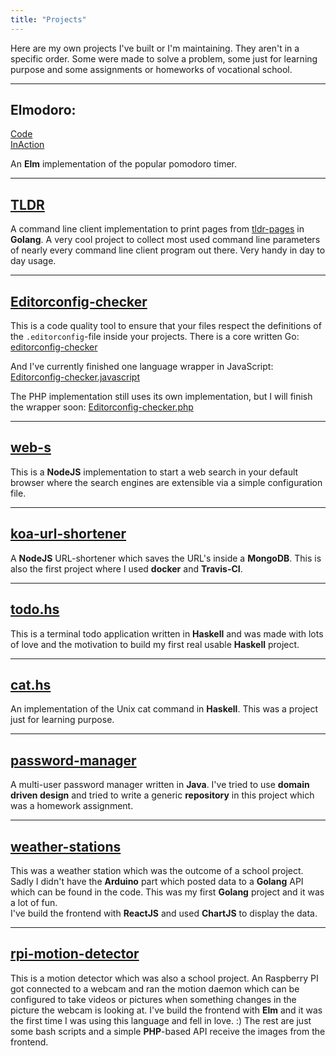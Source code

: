 ```yaml
---
title: "Projects"
---
```


Here are my own projects I've built or I'm maintaining.
They aren't in a specific order. Some were made to solve a problem, some 
just for learning purpose and some assignments or homeworks of vocational 
school.

---

## Elmodoro:
[Code](https://github.com/mstruebing/elmodoro)  
[InAction](https://pomodoro.maex.me/)

An __Elm__ implementation of the popular pomodoro timer.

---

## [TLDR](https://github.com/mstruebing/tldr)

A command line client implementation to print pages from 
[tldr-pages](https://github.com/tldr-pages/tldr) in __Golang__.
A very cool project to collect most used command line parameters of nearly 
every command line client program out there. Very handy in day to day usage.

---

## [Editorconfig-checker](https://github.com/editorconfig-checker)

This is a code quality tool to ensure that your files respect the definitions of
the `.editorconfig`-file inside your projects.
There is a core written Go: [editorconfig-checker](https://github.com/editorconfig-checker/editorconfig-checker)

And I've currently finished one language wrapper in JavaScript: [Editorconfig-checker.javascript](https://github.com/editorconfig-checker/editorconfig-checker.javascript)

The PHP implementation still uses its own implementation, but I will finish the wrapper soon: [Editorconfig-checker.php](https://github.com/editorconfig-checker/editorconfig-checker.php)

---

## [web-s](https://github.com/mstruebing/web-s)

This is a __NodeJS__ implementation to start a web search in your 
default browser where the search engines are extensible via a 
simple configuration file.

---

## [koa-url-shortener](https://github.com/mstruebing/koa-url-shortener)

A __NodeJS__ URL-shortener which saves the URL's inside a __MongoDB__.
This is also the first project where I used __docker__ and __Travis-CI__.

---

## [todo.hs](https://github.com/mstruebing/todo.hs)
This is a terminal todo application written in __Haskell__ and was made 
with lots of love and the motivation to build my first real usable __Haskell__ 
project.

---

## [cat.hs](https://github.com/mstruebing/cat.hs)
An implementation of the Unix cat command in __Haskell__.
This was a project just for learning purpose.

---

## [password-manager](https://github.com/mstruebing/password-manager)

A multi-user password manager written in __Java__. 
I've tried to use __domain driven design__ and tried to write a generic 
__repository__ in this project which was a homework assignment.

---

## [weather-stations](https://github.com/mstruebing/weather-station)

This was a weather station which was the outcome of a school project.
Sadly I didn't have the __Arduino__ part which posted data to a __Golang__ 
API which can be found in the code. This was my first __Golang__ project 
and it was a lot  of fun.  
I've build the frontend with __ReactJS__ and used __ChartJS__ to display the 
data.

---

## [rpi-motion-detector](https://github.com/mstruebing/rpi-motion-detector)

This is a motion detector which was also a school project.
An Raspberry PI got connected to a webcam and ran the motion daemon which 
can be configured to take videos or pictures when something 
changes in the picture the webcam is looking at.
I've build the frontend with __Elm__ and it was the first time I was using 
this language and fell in love. :) The rest are just some bash scripts and 
a simple __PHP__-based API receive the images from the frontend.
